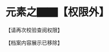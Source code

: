 # 元素之▇▇【权限外】

<span class="c014">【请再次校验查阅权限】</span>

<span class="c002">【档案内容展示已移除】</span>

<div style="color:rgba(0, 0, 0, 0);">
## 编码之前
所谓OVER ELEMENT。

四个“非元素”，换言之，“存在”的故事。

金属性，非金属性，融合的混沌。

史前四性，不知从何而来的传闻。

——以及那，自妄想中诞生的。

<span class="c002">“那被赋予编码，却仅于偶然出现的。因为是不存在的。”</span>

### 铄
金属性。

### 砺
非金属性。

### 氤与氲

混沌。

广泛存在于各类文明——这里的文明在单一文明宇宙的语境中仍旧具有独一性——的创世神话中。

虽然难以用“Chaos”笼统概括，但受限于人类语言的表达能力，勉强可以这么理解。

与元素的起源息息相关。

## 0号编码
**编码：000.**

代号，Nt。

“**N**ot Elemen**t**”，这样理解吗……

名称为Neutrium，中子元素。

周期表内元素推定可能为气体元素，实际上物质存在没有表现出任何具体可观测的物理性质。

<span class="c002">“无法界定常见形态——无法界定是否为元素。”</span>

其物质存在作为原子是不完整的、残缺的。原子本身需要由核加上电子构成，即使是氢正离子也有获取电子的能力，但Nt没有——电子无法在Nt周围形成轨道。

Nt这个代号是按照元素命名规则赋予的，据传Nt更中意n这个简略的称呼。

传言的由来无从考证，从没有任何一位元素明确地陈述其存在形式，但同样没有任何一位元素明确地否认其存在。

## 前线轨道

三个MO。

分子轨道理论，Molecular Orbital Theory，MO。

联结的方式，联结其本身。

<span class="c006">"Next, colorful world?"</span>
